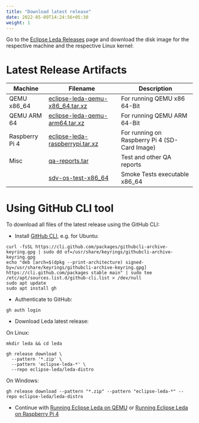 ```yaml
---
title: "Download latest release"
date: 2022-05-09T14:24:56+05:30
weight: 1
---
```


Go to the [Eclipse Leda Releases](https://github.com/eclipse-leda/leda-distro/releases) page and download the disk image for the respective machine and the respective Linux kernel:

# Latest Release Artifacts

| Machine | Filename | Description |
| ------- | -------- | ----------- |
| QEMU x86_64 | [eclipse-leda-qemu-x86_64.tar.xz](https://github.com/eclipse-leda/leda-distro/releases/latest/download/eclipse-leda-qemu-x86_64.tar.xz) | For running QEMU x86 64-Bit |
| QEMU ARM 64 | [eclipse-leda-qemu-arm64.tar.xz](https://github.com/eclipse-leda/leda-distro/releases/latest/download/eclipse-leda-qemu-arm64.tar.xz) | For running QEMU ARM 64-Bit |
| Raspberry Pi 4 | [eclipse-leda-raspberrypi.tar.xz](https://github.com/eclipse-leda/leda-distro/releases/latest/download/eclipse-leda-raspberrypi.tar.xz) | For running on Raspberry Pi 4 (SD-Card Image) |
| Misc | [qa-reports.tar](https://github.com/eclipse-leda/leda-distro/releases/latest/download/qa-reports.tar) | Test and other QA reports |
| | [sdv-os-test-x86_64](https://github.com/eclipse-leda/leda-distro/releases/latest/download/sdv-os-test-x86_64) | Smoke Tests executable x86_64 |

# Using GitHub CLI tool

To download all files of the latest release using the GitHub CLI:
- Install [GitHub CLI](https://github.com/cli/cli), e.g. for Ubuntu:
```
curl -fsSL https://cli.github.com/packages/githubcli-archive-keyring.gpg | sudo dd of=/usr/share/keyrings/githubcli-archive-keyring.gpg
echo "deb [arch=$(dpkg --print-architecture) signed-by=/usr/share/keyrings/githubcli-archive-keyring.gpg] https://cli.github.com/packages stable main" | sudo tee /etc/apt/sources.list.d/github-cli.list > /dev/null
sudo apt update
sudo apt install gh
```
- Authenticate to GitHub:
```
gh auth login
```
- Download Leda latest release:

On Linux:
```
mkdir leda && cd leda

gh release download \
  --pattern '*.zip' \
  --pattern 'eclipse-leda-*' \
  --repo eclipse-leda/leda-distro
```

On Windows:
```
gh release download --pattern "*.zip" --pattern "eclipse-leda-*" --repo eclipse-leda/leda-distro
```

- Continue with [Running Eclipse Leda on QEMU](/docs/general-usage/running-qemu/) or [Running Eclipse Leda on Raspberry Pi 4](/docs/general-usage/raspberry-pi/)
